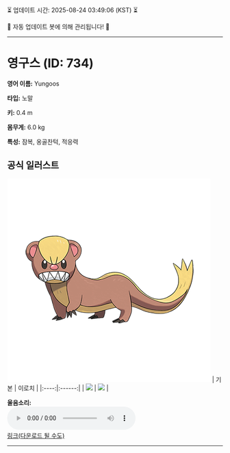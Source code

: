 
⏳ 업데이트 시간: 2025-08-24 03:49:06 (KST) ⏳

🤖 자동 업데이트 봇에 의해 관리됩니다! 🤖

---

# 영구스 (ID: 734)
**영어 이름:** Yungoos

**타입:** 노말

**키:** 0.4 m

**몸무게:** 6.0 kg

**특성:** 잠복, 옹골찬턱, 적응력

## 공식 일러스트
![](https://raw.githubusercontent.com/PokeAPI/sprites/master/sprites/pokemon/other/official-artwork/734.png)
| 기본 | 이로치 |
|:----:|:------:|
| <img src="http://play.pokemonshowdown.com/sprites/ani/yungoos.gif" width="200"> | <img src="http://play.pokemonshowdown.com/sprites/ani-shiny/yungoos.gif" width="200"> |

**울음소리:**<br><audio controls src="https://raw.githubusercontent.com/PokeAPI/cries/main/cries/pokemon/latest/734.ogg"></audio><br> [링크(다운로드 될 수도)](https://raw.githubusercontent.com/PokeAPI/cries/main/cries/pokemon/latest/734.ogg)


---
